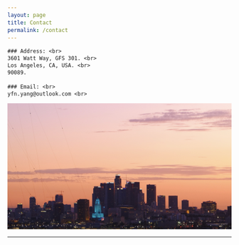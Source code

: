 ```yaml
---
layout: page
title: Contact
permalink: /contact
---
```



<div class="image-txt-container">

    ### Address: <br>
    3601 Watt Way, GFS 301. <br>
    Los Angeles, CA, USA. <br>
    90089.

    ### Email: <br>
    yfn.yang@outlook.com <br>

  <img src="assets/img/dtla-2.JPG">
</div>

<hr>

<script type='text/javascript' id='clustrmaps' src='//cdn.clustrmaps.com/map_v2.js?cl=dddddd&w=300&t=tt&d=yZYBvQctujdjpkiiTD-Twd-r-0W-HljwrlavnbbZCgU&co=ffffff&cmo=3acc3a&cmn=ff5353&ct=808080'></script>
